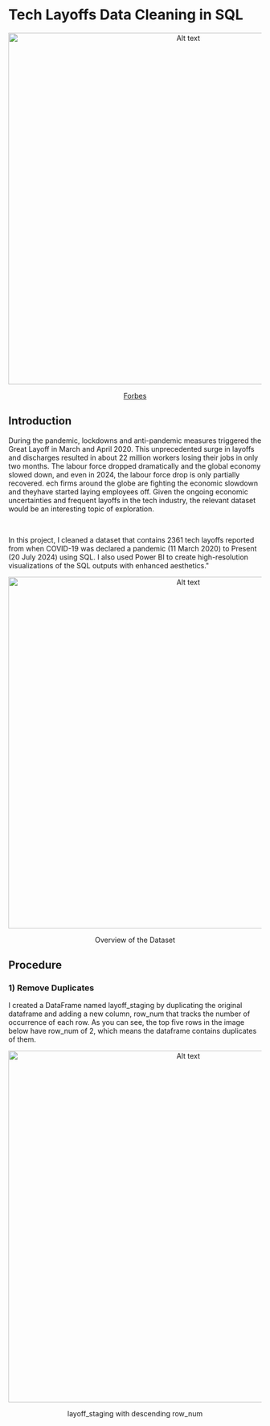 <link rel="stylesheet" type="text/css" href="styles.css">
	
# Tech Layoffs Data Cleaning in SQL
<p align="center">
	<img src="https://github.com/NahyeMoon/DataAnalyticsPortfolio/blob/67eaf22920c9d0f3be1e6ed9636e3e664d7b69d0/Tech%20Layoffs/layoff.jpg" alt="Alt text" width="700"/>
</p>

<p align="center">
  <a href="https://www.forbes.com/sites/richardnieva/2022/12/23/what-tech-layoffs-mean-for-2023/">Forbes</a>
</p>

## Introduction

During the pandemic, lockdowns and anti-pandemic measures triggered the Great Layoff in March and April 2020. 
This unprecedented surge in layoffs and discharges resulted in about 22 million workers losing their jobs in only two months. 
The labour force dropped dramatically and the global economy slowed down, and even in 2024, the labour force drop is only partially recovered. 
ech firms around the globe are fighting the economic slowdown and theyhave started laying employees off. 
Given the ongoing economic uncertainties and frequent layoffs in the tech industry, the relevant dataset would be an interesting topic of exploration. 

<br />

In this project, I cleaned a dataset that contains 2361 tech layoffs reported from when COVID-19 was declared a pandemic (11 March 2020) to Present (20 July 2024) using SQL.  I also used Power BI to create high-resolution visualizations of the SQL outputs with enhanced aesthetics."

<p align="center">
<img src="https://github.com/NahyeMoon/DataAnalyticsPortfolio/blob/main/Tech%20Layoffs/layoff_overview.jpg"alt="Alt text" width="700"/>
</p>

<p align="center">
  Overview of the Dataset
</p>

## Procedure

### 1) Remove Duplicates
I created a DataFrame named layoff_staging by duplicating the original dataframe and adding a new column, row_num that tracks the number of occurrence of each row.
As you can see, the top five rows in the image below have row_num of 2, which means the dataframe contains duplicates of them.

<p align="center">
	<img src="https://github.com/NahyeMoon/DataAnalyticsPortfolio/blob/main/Tech%20Layoffs/layoff_staging.jpg" alt="Alt text" width="700"/>
</p>

<p align="center">
  layoff_staging with descending row_num
</p>
											
